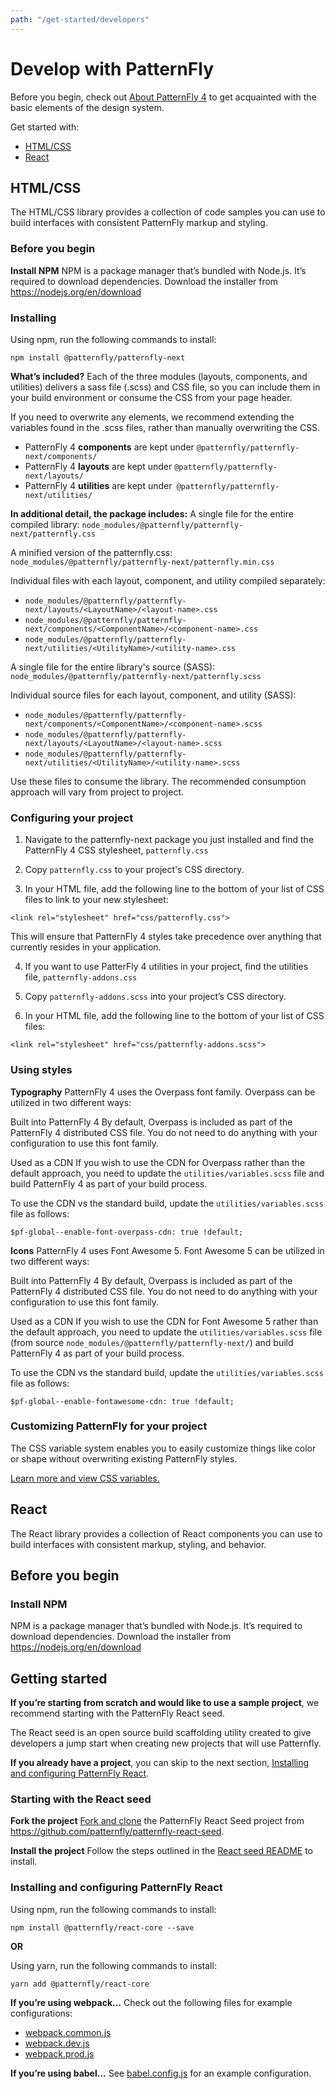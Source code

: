 ```yaml
---
path: "/get-started/developers"
---
```

# Develop with PatternFly
Before you begin, check out [About PatternFly 4](/get-started/about) to get acquainted with the basic elements of the design system.

Get started with:
* [HTML/CSS](#html/css)
* [React](#react)

## HTML/CSS
The HTML/CSS library provides a collection of code samples you can use to build interfaces with consistent PatternFly markup and styling.

### Before you begin
**Install NPM**
NPM is a package manager that’s bundled with Node.js. It’s required to download dependencies. Download the installer from https://nodejs.org/en/download

### Installing
Using npm, run the following commands to install:
```
npm install @patternfly/patternfly-next
```

**What’s included?**
Each of the three modules (layouts, components, and utilities) delivers a sass file (.scss) and CSS file, so you can include them in your build environment or consume the CSS from your page header.

If you need to overwrite any elements, we recommend extending the variables found in the .scss files, rather than manually overwriting the CSS.

* PatternFly 4 **components** are kept under ``` @patternfly/patternfly-next/components/ ```
* PatternFly 4 **layouts** are kept under ```@patternfly/patternfly-next/layouts/```
* PatternFly 4 **utilities** are kept under``` @patternfly/patternfly-next/utilities/```

**In additional detail, the package includes:**
A single file for the entire compiled library: ```node_modules/@patternfly/patternfly-next/patternfly.css```

A minified version of the patternfly.css: ```node_modules/@patternfly/patternfly-next/patternfly.min.css```

Individual files with each layout,  component, and utility compiled separately:
* ```node_modules/@patternfly/patternfly-next/layouts/<LayoutName>/<layout-name>.css```
* ```node_modules/@patternfly/patternfly-next/components/<ComponentName>/<component-name>.css```
* ```node_modules/@patternfly/patternfly-next/utilities/<UtilityName>/<utility-name>.css```

A single file for the entire library's source (SASS): ```node_modules/@patternfly/patternfly-next/patternfly.scss```

Individual source files for each layout, component, and utility (SASS):
* ```node_modules/@patternfly/patternfly-next/components/<ComponentName>/<component-name>.scss```
* ```node_modules/@patternfly/patternfly-next/layouts/<LayoutName>/<layout-name>.scss```
* ```node_modules/@patternfly/patternfly-next/utilities/<UtilityName>/<utility-name>.scss```

Use these files to consume the library. The recommended consumption approach will vary from project to project.

### Configuring your project
1. Navigate to the patternfly-next package you just installed and find the PatternFly 4 CSS stylesheet, ```patternfly.css```

2. Copy ```patternfly.css``` to your project's CSS directory.

3. In your HTML file, add the following line to the bottom of your list of CSS files to link to your new stylesheet:

  ```
  <link rel="stylesheet" href="css/patternfly.css">
  ```

  This will ensure that PatternFly 4 styles take precedence over anything that currently resides in your application.

4. If you want to use PatterFly 4 utilities in your project, find the utilities file,  ```patternfly-addons.css```

5. Copy ```patternfly-addons.scss``` into your project’s CSS directory.

6. In your HTML file, add the following line to the bottom of your list of CSS files:

  ```
  <link rel="stylesheet" href="css/patternfly-addons.scss">
  ```

### Using styles
**Typography**
PatternFly 4 uses the Overpass font family. Overpass can be utilized in two different ways:

  Built into PatternFly 4
  By default, Overpass is included as part of the PatternFly 4 distributed CSS file. You do not need to do anything with your configuration to use this font family.

  Used as a CDN
  If you wish to use the CDN for Overpass rather than the default approach, you need to update the ```utilities/variables.scss``` file and build PatternFly 4 as part of your build process.

  To use the CDN vs the standard build, update the ```utilities/variables.scss``` file as follows:

  ```
  $pf-global--enable-font-overpass-cdn: true !default;
  ```

**Icons**
PatternFly 4 uses Font Awesome 5. Font Awesome 5 can be utilized in two different ways:

  Built into PatternFly 4
  By default, Overpass is included as part of the PatternFly 4 distributed CSS file. You do not need to do anything with your configuration to use this font family.

  Used as a CDN
  If you wish to use the CDN for Font Awesome 5 rather than the default approach, you need to update the ```utilities/variables.scss``` file (from source ```node_modules/@patternfly/patternfly-next/```) and build PatternFly 4 as part of your build process.

  To use the CDN vs the standard build, update the ```utilities/variables.scss``` file as follows:

  ```
  $pf-global--enable-fontawesome-cdn: true !default;
  ```

### Customizing PatternFly for your project
The CSS variable system enables you to easily customize things like color or shape without overwriting existing PatternFly styles.

[Learn more and view CSS variables.](/documentation/react/css-variables/)

<!-- PF class structure is scoped so you can use PF4 with another design system
Use PF3 and 4 at the same time
All the CSS classes
Using bootstrap, for example, bootstrap will not inadvertently style our elements, scoped = name uniquely to pf
-->

## React

The React library provides a collection of React components you can use to build interfaces with consistent markup, styling, and behavior.

## Before you begin
### Install NPM
NPM is a package manager that’s bundled with Node.js. It’s required to download dependencies. Download the installer from https://nodejs.org/en/download

## Getting started
**If you’re starting from scratch and would like to use a sample project**, we recommend starting with the PatternFly React seed.

The React seed is an open source build scaffolding utility created to give developers a jump start when creating new projects that will use Patternfly.

**If you already have a project**, you can skip to the next section, [Installing and configuring PatternFly React](#installing-and-configuring-patternfly).

### Starting with the React seed
**Fork the project**
[Fork and clone](https://help.github.com/articles/fork-a-repo/) the PatternFly React Seed project from https://github.com/patternfly/patternfly-react-seed.

**Install the project**
Follow the steps outlined in the [React seed README](https://github.com/patternfly/patternfly-react-seed#quick-start) to install.

### Installing and configuring PatternFly React
Using npm, run the following commands to install:
```
npm install @patternfly/react-core --save
```

**OR**

Using yarn, run the following commands to install:
```
yarn add @patternfly/react-core
```

**If you’re using webpack...**
Check out the following files for example configurations:
* [webpack.common.js](https://github.com/patternfly/patternfly-react-seed/blob/master/webpack.common.js)
* [webpack.dev.js](https://github.com/patternfly/patternfly-react-seed/blob/master/webpack.dev.js)
* [webpack.prod.js](https://github.com/patternfly/patternfly-react-seed/blob/master/webpack.prod.js)

**If you’re using babel...**
See [babel.config.js](https://github.com/patternfly/patternfly-react-seed/blob/master/babel.config.js) for an example configuration.

<!-- We don't have this yet, but we will need it.

**If you’re using typescript...**
See [typescript.example.js](URL) for an example configuration. -->

<!--### Importing and using components -->
